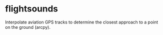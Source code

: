 # flightsounds
Interpolate aviation GPS tracks to determine the closest approach to a point on the ground (arcpy).
